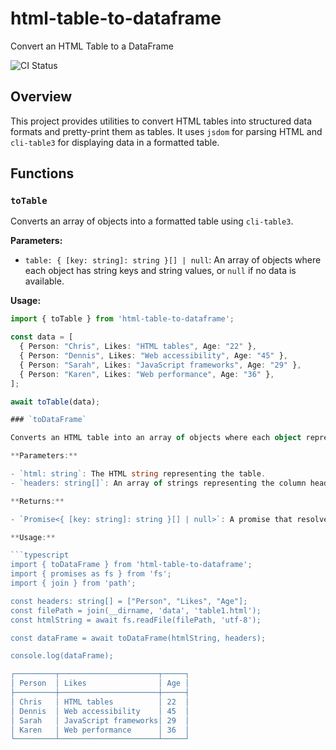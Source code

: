 # html-table-to-dataframe

Convert an HTML Table to a DataFrame

![CI Status](https://github.com/serialbandicoot/html-table-to-dataframe/actions/workflows/ci.yml/badge.svg)

## Overview

This project provides utilities to convert HTML tables into structured data formats and pretty-print them as tables. It uses `jsdom` for parsing HTML and `cli-table3` for displaying data in a formatted table.

## Functions

### `toTable`

Converts an array of objects into a formatted table using `cli-table3`.

**Parameters:**

- `table: { [key: string]: string }[] | null`: An array of objects where each object has string keys and string values, or `null` if no data is available.

**Usage:**

```typescript
import { toTable } from 'html-table-to-dataframe';

const data = [
  { Person: "Chris", Likes: "HTML tables", Age: "22" },
  { Person: "Dennis", Likes: "Web accessibility", Age: "45" },
  { Person: "Sarah", Likes: "JavaScript frameworks", Age: "29" },
  { Person: "Karen", Likes: "Web performance", Age: "36" },
];

await toTable(data);

### `toDataFrame`

Converts an HTML table into an array of objects where each object represents a row of the table.

**Parameters:**

- `html: string`: The HTML string representing the table.
- `headers: string[]`: An array of strings representing the column headers. The order of headers determines the keys in the resulting objects.

**Returns:**

- `Promise<{ [key: string]: string }[] | null>`: A promise that resolves to an array of objects. Each object contains key-value pairs where the keys are column headers and the values are the corresponding cell contents. If the HTML is invalid or no data is found, it resolves to `null`.

**Usage:**

```typescript
import { toDataFrame } from 'html-table-to-dataframe';
import { promises as fs } from 'fs';
import { join } from 'path';

const headers: string[] = ["Person", "Likes", "Age"];
const filePath = join(__dirname, 'data', 'table1.html');
const htmlString = await fs.readFile(filePath, 'utf-8');

const dataFrame = await toDataFrame(htmlString, headers);

console.log(dataFrame);

┌─────────┬──────────────────────┬─────┐
│ Person  │ Likes                │ Age │
├─────────┼──────────────────────┼─────┤
│ Chris   │ HTML tables          │ 22  │
│ Dennis  │ Web accessibility    │ 45  │
│ Sarah   │ JavaScript frameworks│ 29  │
│ Karen   │ Web performance      │ 36  │
└─────────┴──────────────────────┴─────┘